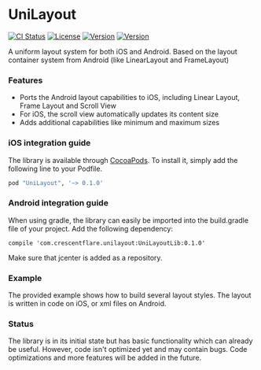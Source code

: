 # UniLayout

[![CI Status](http://img.shields.io/travis/crescentflare/UniLayout.svg?style=flat)](https://travis-ci.org/crescentflare/UniLayout)
[![License](https://img.shields.io/cocoapods/l/UniLayout.svg?style=flat)](http://cocoapods.org/pods/UniLayout)
[![Version](https://img.shields.io/cocoapods/v/UniLayout.svg?style=flat)](http://cocoapods.org/pods/UniLayout)
[![Version](https://img.shields.io/bintray/v/crescentflare/maven/UniLayoutLib.svg?style=flat)](https://bintray.com/crescentflare/maven/UniLayoutLib)

A uniform layout system for both iOS and Android. Based on the layout container system from Android (like LinearLayout and FrameLayout)


### Features

* Ports the Android layout capabilities to iOS, including Linear Layout, Frame Layout and Scroll View
* For iOS, the scroll view automatically updates its content size
* Adds additional capabilities like minimum and maximum sizes


### iOS integration guide

The library is available through [CocoaPods](http://cocoapods.org). To install it, simply add the following line to your Podfile.

```ruby
pod "UniLayout", '~> 0.1.0'
```


### Android integration guide

When using gradle, the library can easily be imported into the build.gradle file of your project. Add the following dependency:

```
compile 'com.crescentflare.unilayout:UniLayoutLib:0.1.0'
```

Make sure that jcenter is added as a repository.


### Example

The provided example shows how to build several layout styles. The layout is written in code on iOS, or xml files on Android.


### Status

The library is in its initial state but has basic functionality which can already be useful. However, code isn't optimized yet and may contain bugs. Code optimizations and more features will be added in the future.
